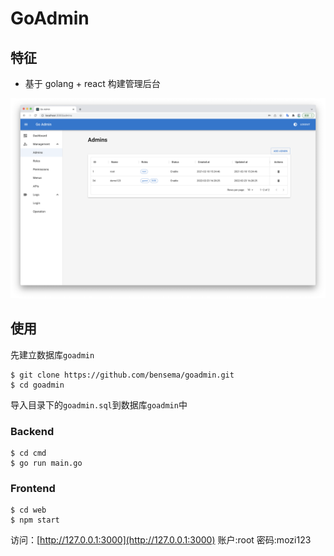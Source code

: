 # GoAdmin

## 特征
- 基于 golang + react 构建管理后台

![](https://github.com/bensema/goadmin/blob/main/run.png)


## 使用

先建立数据库`goadmin`

```shell
$ git clone https://github.com/bensema/goadmin.git
$ cd goadmin
```

导入目录下的`goadmin.sql`到数据库`goadmin`中

### Backend
```shell
$ cd cmd
$ go run main.go
```

### Frontend 
```shell
$ cd web
$ npm start
```

访问：[http://127.0.0.1:3000](http://127.0.0.1:3000) 账户:root 密码:mozi123

